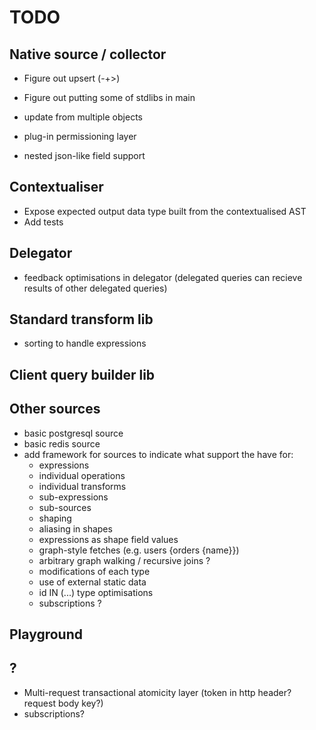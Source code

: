 # TODO

## Native source / collector

- Figure out upsert (-+>)
- Figure out putting some of stdlibs in main

- update from multiple objects
- plug-in permissioning layer
- nested json-like field support

## Contextualiser

- Expose expected output data type built from the contextualised AST
- Add tests

## Delegator

- feedback optimisations in delegator (delegated queries can recieve results of other delegated queries)

## Standard transform lib

- sorting to handle expressions

## Client query builder lib

## Other sources

- basic postgresql source
- basic redis source
- add framework for sources to indicate what support the have for:
  - expressions
  - individual operations
  - individual transforms
  - sub-expressions
  - sub-sources
  - shaping
  - aliasing in shapes
  - expressions as shape field values
  - graph-style fetches (e.g. users {orders {name}})
  - arbitrary graph walking / recursive joins ?
  - modifications of each type
  - use of external static data
  - id IN (...) type optimisations
  - subscriptions ?

## Playground

## ?

- Multi-request transactional atomicity layer (token in http header? request body key?)
- subscriptions?
